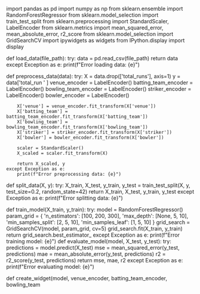 import pandas as pd
import numpy as np
from sklearn.ensemble import RandomForestRegressor
from sklearn.model_selection import train_test_split
from sklearn.preprocessing import StandardScaler, LabelEncoder
from sklearn.metrics import mean_squared_error, mean_absolute_error, r2_score
from sklearn.model_selection import GridSearchCV
import ipywidgets as widgets
from IPython.display import display

def load_data(file_path):
    try:
        data = pd.read_csv(file_path)
        return data
    except Exception as e:
        print(f"Error loading data: {e}")

def preprocess_data(data):
    try:
        X = data.drop(['total_runs'], axis=1)
        y = data['total_run ' ]
        venue_encoder = LabelEncoder()
        batting_team_encoder = LabelEncoder()
        bowling_team_encoder = LabelEncoder()
        striker_encoder = LabelEncoder()
        bowler_encoder = LabelEncoder()
        
        X['venue'] = venue_encoder.fit_transform(X['venue'])
        X['batting_team'] = batting_team_encoder.fit_transform(X['batting_team'])
        X['bowling_team'] = bowling_team_encoder.fit_transform(X['bowling_team'])
        X['striker'] = striker_encoder.fit_transform(X['striker'])
        X['bowler'] = bowler_encoder.fit_transform(X['bowler'])
        
        scaler = StandardScaler()
        X_scaled = scaler.fit_transform(X)
        
        return X_scaled, y
    except Exception as e:
        print(f"Error preprocessing data: {e}")

def split_data(X, y):
    try:
        X_train, X_test, y_train, y_test = train_test_split(X, y, test_size=0.2, random_state=42)
        return X_train, X_test, y_train, y_test
    except Exception as e:
        print(f"Error splitting data: {e}")

def train_model(X_train, y_train):
    try:
        model = RandomForestRegressor()
        param_grid = {
            'n_estimators': [100, 200, 300],
            'max_depth': [None, 5, 10],
            'min_samples_split': [2, 5, 10],
            'min_samples_leaf': [1, 5, 10]
        }
        grid_search = GridSearchCV(model, param_grid, cv=5)
        grid_search.fit(X_train, y_train)
        return grid_search.best_estimator_
    except Exception as e:
        print(f"Error training model: {e}")
 def evaluate_model(model, X_test, y_test):
    try:
        predictions = model.predict(X_test)
        mse = mean_squared_error(y_test, predictions)
        mae = mean_absolute_error(y_test, predictions)
        r2 = r2_score(y_test, predictions)
        return mse, mae, r2
    except Exception as e:
        print(f"Error evaluating model: {e}")

def create_widget(model, venue_encoder, batting_team_encoder, bowling_team
